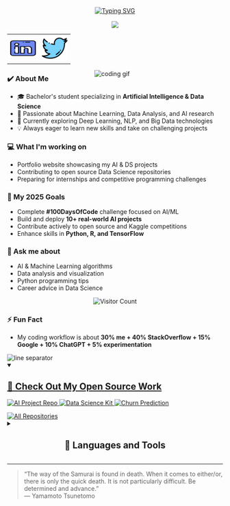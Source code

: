 <!--💬TYPINGSVG -->
<p align="center">
  <a href="https://github.com/vaibhavsss">
    <img src="https://readme-typing-svg.demolab.com?font=Fira+Code&weight=500&size=17&duration=3000&pause=1000&color=4CAF50&center=true&vCenter=true&width=435&lines=Hello+Namaste%F0%9F%99%8F+I'm+Vaibhav+Shewale!" alt="Typing SVG" align="center" />
  </a>
</p>

<!--💬GREETINGSTITLE-->
<p align="center">
  <a href="https://github.com/vaibhavsss">
    <img src="https://readme-typing-svg.demolab.com?lines=AI+%26+Data+Science+Enthusiast;Bachelor's+Student+in+AI%26DS;Passionate+About+Data+Science;Lifelong+Learner&font=Shantell+Sans&size=22&center=true&vCenter=true&width=440&height=45&color=3b82f6&pause=1000" align="center" />
  </a>
</p>

<!--🌐💬Social Media-->
<table width="130" align="center">
  <tr>
    <td align="center" width="60">
      <a href="https://www.linkedin.com/in/vaibhav-shewale01/">
        <img src="https://raw.githubusercontent.com/8bithemant/8bithemant/master/linkedin.png" height="36" width="65" alt="LinkedIn" />
      </a>
    </td>
    <td align="center" width="60">
      <a href="https://x.com/VladNoxAeterna">
        <img src="https://raw.githubusercontent.com/8bithemant/8bithemant/master/twitter.png" width="60" alt="X" />
      </a>
    </td>
  </tr>
</table>

<!--💻Big SVG Coding-->
<a href="https://github.com/vaibhavsss">
  <img align="right" src="https://media.giphy.com/media/3o7aD6NwzN3mKz6pmA/giphy.gif" width="300" alt="coding gif" />
</a>

<!--💫 About Me-->
### ✔️ About Me

- 🎓 Bachelor's student specializing in **Artificial Intelligence & Data Science**  
- 🤖 Passionate about Machine Learning, Data Analysis, and AI research  
- 🌱 Currently exploring Deep Learning, NLP, and Big Data technologies  
- 💡 Always eager to learn new skills and take on challenging projects  

### 💻 What I'm working on

- Portfolio website showcasing my AI & DS projects  
- Contributing to open source Data Science repositories  
- Preparing for internships and competitive programming challenges  

### 🌱 My 2025 Goals

- Complete **#100DaysOfCode** challenge focused on AI/ML  
- Build and deploy **10+ real-world AI projects**  
- Contribute actively to open source and Kaggle competitions  
- Enhance skills in **Python, R, and TensorFlow**  

### 💭 Ask me about

- AI & Machine Learning algorithms  
- Data analysis and visualization  
- Python programming tips  
- Career advice in Data Science  

<!-- Visitor Count -->
<p align="center">
  <img src="https://profile-counter.glitch.me/vaibhavsss/count.svg" alt="Visitor Count" />
</p>

### ⚡ Fun Fact

- My coding workflow is about **30% me + 40% StackOverflow + 15% Google + 10% ChatGPT + 5% experimentation**  

<!--📏LINE-->
<img src="https://i.imgur.com/dBaSKWF.gif" height="20" width="100%" alt="line separator" />

<!--📘 Check Out My Open Source Work-->
<details open>
  <summary>
    <h2> <a href="https://github.com/vaibhavsss">🔭 Check Out My Open Source Work</a> </h2>
  </summary>

  <p align="left">
    <a href="https://github.com/vaibhavsss/AI-Project-Repo">
      <img width="278" src="https://denvercoder1-github-readme-stats.vercel.app/api/pin/?username=vaibhavsss&repo=AI-Project-Repo&theme=github_dark&border_color=3b82f6&bg_color=0d1117&title_color=3b82f6&icon_color=3b82f6" alt="AI Project Repo" />
    </a>
    <a href="https://github.com/vaibhavsss/Data-Science-Kit">
      <img width="278" src="https://denvercoder1-github-readme-stats.vercel.app/api/pin/?username=vaibhavsss&repo=Data-Science-Kit&theme=github_dark&border_color=3b82f6&bg_color=0d1117&title_color=3b82f6&icon_color=3b82f6" alt="Data Science Kit" />
    </a>
    <a href="https://github.com/vaibhavsss/Churn-Prediction">
      <img width="278" src="https://denvercoder1-github-readme-stats.vercel.app/api/pin/?username=vaibhavsss&repo=Churn-Prediction&theme=github_dark&border_color=3b82f6&bg_color=0d1117&title_color=3b82f6&icon_color=3b82f6" alt="Churn Prediction" />
    </a>
  </p>

  <a href="https://github.com/vaibhavsss?tab=repositories&sort=stargazers">
    <img alt="All Repositories" title="All Repositories" src="https://custom-icon-badges.demolab.com/badge/-View%20All%20My%20Repos-3b82f6?style=for-the-badge&logoColor=white&logo=github" />
  </a>
</details>

<!--💻Languages and Tools🛠️-->
<details>
  <summary><h2 align="center">🧰 Languages and Tools</h2></summary>
  <table width="100%" align="center">
    <tr align="center">
      <td><img src="https://techstack-generator.vercel.app/python-icon.svg" width="70" alt="Python" /></td>
      <td><img src="https://techstack-generator.vercel.app/r-icon.svg" width="70" alt="R" /></td>
      <td><img src="https://techstack-generator.vercel.app/java-icon.svg" width="70" alt="Java" /></td>
      <td><img src="https://techstack-generator.vercel.app/js-icon.svg" width="70" alt="JavaScript" /></td>
      <td><img src="https://techstack-generator.vercel.app/tensorflow-icon.svg" width="70" alt="TensorFlow" /></td>
    </tr>
    <tr align="center">
      <td><img src="https://techstack-generator.vercel.app/mysql-icon.svg" width="70" alt="MySQL" /></td>
      <td><img src="https://www.vectorlogo.zone/logos/mongodb/mongodb-ar21.svg" width="70" alt="MongoDB" /></td>
      <td><img src="https://techstack-generator.vercel.app/git-icon.svg" width="70" alt="Git" /></td>
      <td><img src="https://techstack-generator.vercel.app/github-icon.svg" width="70" alt="GitHub" /></td>
      <td><img src="https://techstack-generator.vercel.app/docker-icon.svg" width="70" alt="Docker" /></td>
    </tr>
  </table>
</details>

---

> “The way of the Samurai is found in death. When it comes to either/or, there is only the quick death. It is not particularly difficult. Be determined and advance.”  
> — Yamamoto Tsunetomo
